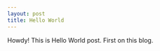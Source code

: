 ```yaml
---
layout: post
title: Hello World
---
```



<div class="message">
  Howdy! This is Hello World post. First on this blog.
</div>

